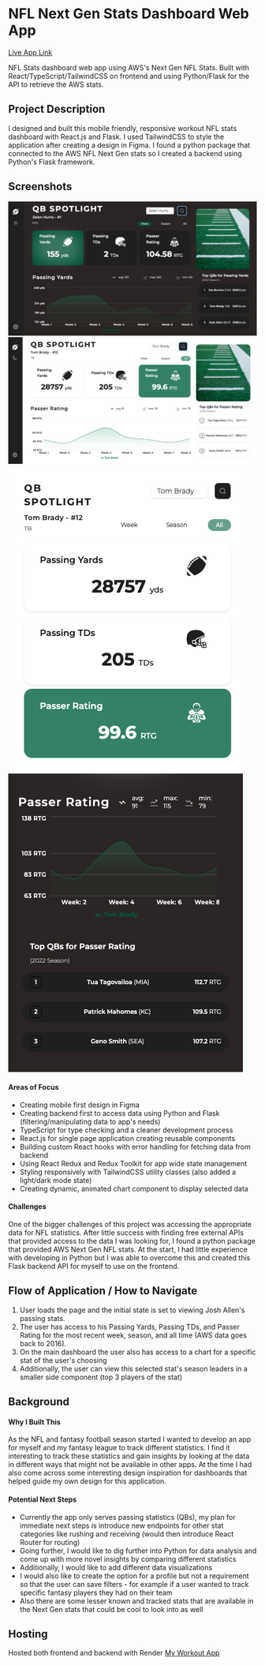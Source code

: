 # NFL Next Gen Stats Dashboard Web App

[Live App Link](https://react-nfl.onrender.com/)

NFL Stats dashboard web app using AWS's Next Gen NFL Stats. Built with React/TypeScript/TailwindCSS on frontend and using Python/Flask for the API to retrieve the AWS stats.

## Project Description

I designed and built this mobile friendly, responsive workout NFL stats dashboard with React.js and Flask. I used TailwindCSS to style the application after creating a design in Figma. I found a python package that connected to the AWS NFL Next Gen stats so I created a backend using Python's Flask framework.
## Screenshots
![App Image (Dark Mode) 1](/frontend/src/images/app/appDark.png)
![App Image (Light Mode) 1](/frontend/src/images/app/appLight.png)
![App Image (Mobile) 1](/frontend/src/images/app/appMobile1.png)
![App Image (Mobile) 2](/frontend/src/images/app/appMobile2.png)

#### Areas of Focus
- Creating mobile first design in Figma
- Creating backend first to access data using Python and Flask (filtering/manipulating data to app's needs)
- TypeScript for type checking and a cleaner development process
- React.js for single page application creating reusable components
- Building custom React hooks with error handling for fetching data from backend
- Using React Redux and Redux Toolkit for app wide state management
- Styling responsively with TailwindCSS utility classes (also added a light/dark mode state)
- Creating dynamic, animated chart component to display selected data

#### Challenges
One of the bigger challenges of this project was accessing the appropriate data for NFL statistics. After little success with finding free external APIs that provided access to the data I was looking for, I found a python package that provided AWS Next Gen NFL stats. At the start, I had little experience with developing in Python but I was able to overcome this and created this Flask backend API for myself to use on the frontend.

## Flow of Application / How to Navigate

1. User loads the page and the initial state is set to viewing Josh Allen's passing stats.
2. The user has access to his Passing Yards, Passing TDs, and Passer Rating for the most recent week, season, and all time (AWS data goes back to 2016).
3. On the main dashboard the user also has access to a chart for a specific stat of the user's choosing
4. Additionally, the user can view this selected stat's season leaders in a smaller side component (top 3 players of the stat)


## Background

#### Why I Built This
As the NFL and fantasy football season started I wanted to develop an app for myself and my fantasy league to track different statistics. I find it interesting to track these statistics and gain insights by looking at the data in different ways that might not be available in other apps. At the time I had also come across some interesting design inspiration for dashboards that helped guide my own design for this application.

#### Potential Next Steps
- Currently the app only serves passing statistics (QBs), my plan for immediate next steps is introduce new endpoints for other stat categories like rushing and receiving (would then introduce React Router for routing)
- Going further, I would like to dig further into Python for data analysis and come up with more novel insights by comparing different statistics
- Additionally, I would like to add different data visualizations
- I would also like to create the option for a profile but not a requirement so that the user can save filters - for example if a user wanted to track specific fantasy players they had on their team
- Also there are some lesser known and tracked stats that are available in the Next Gen stats that could be cool to look into as well

## Hosting

Hosted both frontend and backend with Render [My Workout App](https://react-nfl.onrender.com/)


